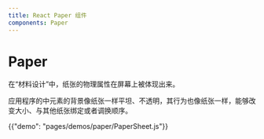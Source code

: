 ```yaml
---
title: React Paper 组件
components: Paper
---
```


# Paper

<p class="description">在“材料设计”中，纸张的物理属性在屏幕上被体现出来。 </p>

应用程序的中元素的背景像纸张一样平坦、不透明，其行为也像纸张一样，能够改变大小、与其他纸张绑定或者调换顺序。

{{"demo": "pages/demos/paper/PaperSheet.js"}}
